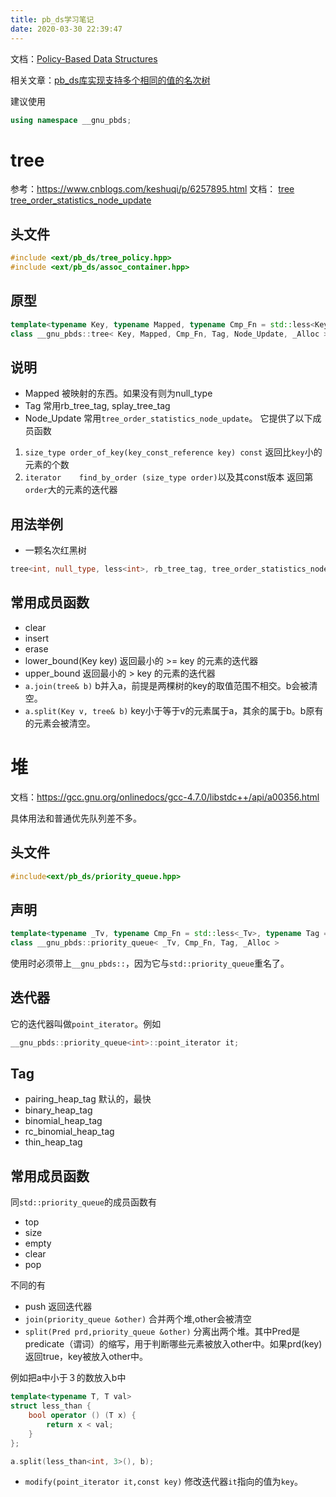 ```yaml
---
title: pb_ds学习笔记
date: 2020-03-30 22:39:47
---
```


文档：[Policy-Based Data Structures](https://gcc.gnu.org/onlinedocs/libstdc++/ext/pb_ds/)

相关文章：[pb_ds库实现支持多个相同的值的名次树](https://seekstar.github.io/2019/06/30/pb-ds%E5%BA%93%E5%AE%9E%E7%8E%B0%E6%94%AF%E6%8C%81%E5%A4%9A%E4%B8%AA%E7%9B%B8%E5%90%8C%E7%9A%84%E5%80%BC%E7%9A%84%E5%90%8D%E6%AC%A1%E6%A0%91/)

建议使用
```cpp
using namespace __gnu_pbds;
```

# tree
参考：<https://www.cnblogs.com/keshuqi/p/6257895.html>
文档：
[tree](https://gcc.gnu.org/onlinedocs/gcc-4.7.1/libstdc++/api/a00378.html)
[tree_order_statistics_node_update](https://gcc.gnu.org/onlinedocs/gcc-4.7.1/libstdc++/api/a00379.html)

## 头文件
```cpp
#include <ext/pb_ds/tree_policy.hpp>
#include <ext/pb_ds/assoc_container.hpp>
```
## 原型
```cpp
template<typename Key, typename Mapped, typename Cmp_Fn = std::less<Key>, typename Tag = rb_tree_tag, template< typename Node_CItr, typename Node_Itr, typename Cmp_Fn_, typename _Alloc_ > class Node_Update = null_node_update, typename _Alloc = std::allocator<char>>
class __gnu_pbds::tree< Key, Mapped, Cmp_Fn, Tag, Node_Update, _Alloc >
```
## 说明
- Mapped
被映射的东西。如果没有则为null_type
- Tag
常用rb_tree_tag, splay_tree_tag
- Node_Update
常用`tree_order_statistics_node_update`。
它提供了以下成员函数
1. `size_type order_of_key(key_const_reference key) const`
返回比`key`小的元素的个数
2. `iterator 	find_by_order (size_type order)`以及其const版本
返回第`order`大的元素的迭代器
## 用法举例
- 一颗名次红黑树
```cpp
tree<int, null_type, less<int>, rb_tree_tag, tree_order_statistics_node_update> t;
```
## 常用成员函数
- clear
- insert
- erase
- lower_bound(Key key)
返回最小的 >= key 的元素的迭代器
- upper_bound
返回最小的 > key 的元素的迭代器
- `a.join(tree& b)`
b并入a，前提是两棵树的key的取值范围不相交。b会被清空。
- `a.split(Key v, tree& b)`
key小于等于v的元素属于a，其余的属于b。b原有的元素会被清空。

# 堆
文档：<https://gcc.gnu.org/onlinedocs/gcc-4.7.0/libstdc++/api/a00356.html>

具体用法和普通优先队列差不多。
## 头文件
```cpp
#include<ext/pb_ds/priority_queue.hpp>
```

## 声明
```cpp
template<typename _Tv, typename Cmp_Fn = std::less<_Tv>, typename Tag = pairing_heap_tag, typename _Alloc = std::allocator<char>>
class __gnu_pbds::priority_queue< _Tv, Cmp_Fn, Tag, _Alloc >
```
使用时必须带上`__gnu_pbds::`，因为它与`std::priority_queue`重名了。

## 迭代器
它的迭代器叫做`point_iterator`。例如
```cpp
__gnu_pbds::priority_queue<int>::point_iterator it;
```
## Tag
- pairing_heap_tag
默认的，最快
- binary_heap_tag
- binomial_heap_tag
- rc_binomial_heap_tag
- thin_heap_tag

## 常用成员函数
同`std::priority_queue`的成员函数有
- top
- size
- empty
- clear
- pop

不同的有
- push
返回迭代器
- `join(priority_queue &other)`
合并两个堆,other会被清空
- `split(Pred prd,priority_queue &other)`
分离出两个堆。其中Pred是predicate（谓词）的缩写，用于判断哪些元素被放入other中。如果prd(key)返回true，key被放入other中。

例如把a中小于３的数放入b中
```cpp
template<typename T, T val>
struct less_than {
	bool operator () (T x) {
		return x < val;
	}
};

a.split(less_than<int, 3>(), b);
```
 - `modify(point_iterator it,const key)`
 修改迭代器`it`指向的值为`key`。
